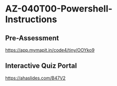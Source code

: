 # AZ-040T00-Powershell-Instructions

## Pre-Assessment 

https://app.mymapit.in/code4/tiny/OOYko9


## Interactive Quiz Portal

https://ahaslides.com/B47V2

